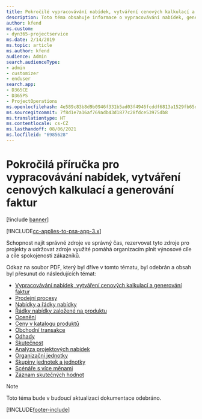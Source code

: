```yaml
---
title: Pokročilé vypracovávání nabídek, vytváření cenových kalkulací a generování faktur
description: Toto téma obsahuje informace o vypracovávání nabídek, generování faktur a vytváření cenových kalkulací v aplikaci Project Service Automation.
author: kfend
ms.custom:
- dyn365-projectservice
ms.date: 2/14/2019
ms.topic: article
ms.author: kfend
audience: Admin
search.audienceType:
- admin
- customizer
- enduser
search.app:
- D365CE
- D365PS
- ProjectOperations
ms.openlocfilehash: 4e589c83b8d9b0946f331b5ad03f4946fcddf6813a1529fb65d9b86f8ebf3a07
ms.sourcegitcommit: 7f8d1e7a16af769adb43d1877c28fdce53975db8
ms.translationtype: HT
ms.contentlocale: cs-CZ
ms.lasthandoff: 08/06/2021
ms.locfileid: "6985628"
---
```

# <a name="advanced-quoting-pricing-and-billing-guide"></a>Pokročilá příručka pro vypracovávání nabídek, vytváření cenových kalkulací a generování faktur

[!include [banner](../../includes/psa-now-project-operations.md)]

[!INCLUDE[cc-applies-to-psa-app-3.x](../../includes/cc-applies-to-psa-app-3x.md)]

Schopnost najít správné zdroje ve správný čas, rezervovat tyto zdroje pro projekty a udržovat zdroje využité pomáhá organizacím plnit výnosové cíle a cíle spokojenosti zákazníků. 

Odkaz na soubor PDF, který byl dříve v tomto tématu, byl odebrán a obsah byl přesunut do následujících témat:

- [Vypracovávání nabídek, vytváření cenových kalkulací a generování faktur](../quote-bill-price.md)
- [Prodejní procesy](../basic-sales-process.md)
- [Nabídky a řádky nabídky](../basic-quote-lines.md)
- [Řádky nabídky založené na produktu](../product-based-quote-lines.md)
- [Ocenění](../basic-pricing.md)
- [Ceny v katalogu produktů](../product-catalog-pricing.md)
- [Obchodní transakce](../basic-business-transactions.md)
- [Odhady](../estimates.md)
- [Skutečnost](../actuals.md)
- [Analýza projektových nabídek](../basic-analyzing-quotes.md)
- [Organizační jednotky](../advanced-organizational.md)
- [Skupiny jednotek a jednotky](../advanced-units.md)
- [Scénáře s více měnami](../advanced-currency.md)
- [Záznam skutečných hodnot](../advanced-actuals.md)

> [!NOTE]
> Toto téma bude v budoucí aktualizaci dokumentace odebráno. 


[!INCLUDE[footer-include](../../includes/footer-banner.md)]